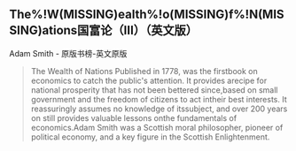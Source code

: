 ## The%!W(MISSING)ealth%!o(MISSING)f%!N(MISSING)ations国富论（III）（英文版）

Adam Smith  -  原版书榜-英文原版

> The Wealth of Nations  Published in 1778, was the firstbook on economics to catch the public's attention. It provides arecipe for national prosperity that has not been bettered since,based on small government and the freedom of citizens to act intheir best interests. It reassuringly assumes no knowledge of itssubject, and over 200 years on still provides valuable lessons onthe fundamentals of economics.Adam Smith was a Scottish moral philosopher, pioneer of political economy, and a key figure in the Scottish Enlightenment.
